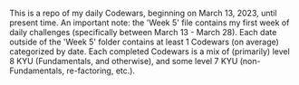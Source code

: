 This is a repo of my daily Codewars, beginning on March 13, 2023, until present time. An important note: the 'Week 5' file contains my first week of daily challenges (specifically between March 13 - March 28). Each date outside of the 'Week 5' folder contains at least 1 Codewars (on average) categorized by date. Each completed Codewars is a mix of (primarily) level 8 KYU (Fundamentals, and otherwise), and some level 7 KYU (non-Fundamentals, re-factoring, etc.).